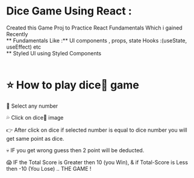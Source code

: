 # Dice Game Using React : <br> 
 Created this Game Proj to Practice React Fundamentals Which i gained Recently <br> 
** Fundamentals Like :** UI components , props, state Hooks :(useState, useEffect) etc <br> 
** Styled UI using Styled Components <br>
<br> 

# ⭐ How to play dice🎲 game <br>
🚨 Select any number  <br>

💦 Click on dice🎲 image  <br>

👉 After click on dice if selected number is equal to dice number you will get same point as dice.  <br>

💀 IF you get wrong guess then 2 point will be deducted.  <br>

😱 IF the Total Score is Greater then 10 (you Win), & if Total-Score is Less then -10 (You Lose) .. THE GAME ! 

